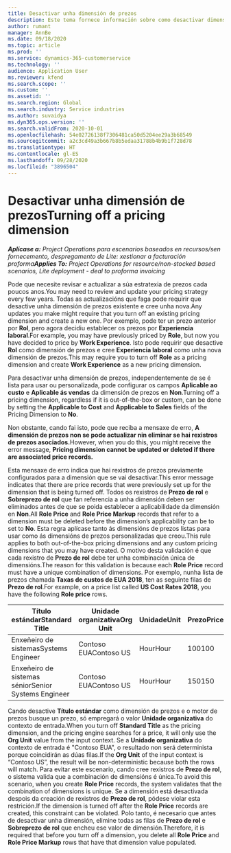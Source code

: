 ```yaml
---
title: Desactivar unha dimensión de prezos
description: Este tema fornece información sobre como desactivar dimensións de prezos.
author: rumant
manager: AnnBe
ms.date: 09/18/2020
ms.topic: article
ms.prod: ''
ms.service: dynamics-365-customerservice
ms.technology: ''
audience: Application User
ms.reviewer: kfend
ms.search.scope: ''
ms.custom: ''
ms.assetid: ''
ms.search.region: Global
ms.search.industry: Service industries
ms.author: suvaidya
ms.dyn365.ops.version: ''
ms.search.validFrom: 2020-10-01
ms.openlocfilehash: 54e02726138f7306481ca50d5204ee29a3b68549
ms.sourcegitcommit: a2c3cd49a3b667b8b5edaa31788b4b9b1f728d78
ms.translationtype: HT
ms.contentlocale: gl-ES
ms.lasthandoff: 09/28/2020
ms.locfileid: "3896504"
---
```

# <a name="turning-off-a-pricing-dimension"></a><span data-ttu-id="c8966-103">Desactivar unha dimensión de prezos</span><span class="sxs-lookup"><span data-stu-id="c8966-103">Turning off a pricing dimension</span></span>

<span data-ttu-id="c8966-104">_**Aplícase a:** Project Operations para escenarios baseados en recursos/sen fornecemento, despregamento de Lite: xestionar a facturación proforma_</span><span class="sxs-lookup"><span data-stu-id="c8966-104">_**Applies To:** Project Operations for resource/non-stocked based scenarios, Lite deployment - deal to proforma invoicing_</span></span>

<span data-ttu-id="c8966-105">Pode que necesite revisar e actualizar a súa estratexia de prezos cada poucos anos.</span><span class="sxs-lookup"><span data-stu-id="c8966-105">You may need to review and update your pricing strategy every few years.</span></span> <span data-ttu-id="c8966-106">Todas as actualizacións que faga pode requirir que desactive unha dimensión de prezos existente e cree unha nova.</span><span class="sxs-lookup"><span data-stu-id="c8966-106">Any updates you make might require that you turn off an existing pricing dimension and create a new one.</span></span> <span data-ttu-id="c8966-107">Por exemplo, pode ter un prezo anterior por **Rol**, pero agora decidiu establecer os prezos por **Experiencia laboral**.</span><span class="sxs-lookup"><span data-stu-id="c8966-107">For example, you may have previously priced by **Role**, but now you have decided to price by **Work Experience**.</span></span> <span data-ttu-id="c8966-108">Isto pode requirir que desactive **Rol** como dimensión de prezos e cree **Experiencia laboral** como unha nova dimensión de prezos.</span><span class="sxs-lookup"><span data-stu-id="c8966-108">This may require you to turn off **Role** as a pricing dimension and create **Work Experience** as a new pricing dimension.</span></span> 

<span data-ttu-id="c8966-109">Para desactivar unha dimensión de prezos, independentemente de se é lista para usar ou personalizada, pode configurar os campos **Aplicable ao custo** e **Aplicable ás vendas** da dimensión de prezos en **Non**.</span><span class="sxs-lookup"><span data-stu-id="c8966-109">Turning off a pricing dimension, regardless if it is out-of-the-box or custom, can be done by setting the **Applicable to Cost** and **Applicable to Sales** fields of the Pricing Dimension to **No**.</span></span>

<span data-ttu-id="c8966-110">Non obstante, cando fai isto, pode que reciba a mensaxe de erro, **A dimensión de prezos non se pode actualizar nin eliminar se hai rexistros de prezos asociados.**</span><span class="sxs-lookup"><span data-stu-id="c8966-110">However, when you do this, you might receive the error message, **Pricing dimension cannot be updated or deleted if there are associated price records.**</span></span>

<span data-ttu-id="c8966-111">Esta mensaxe de erro indica que hai rexistros de prezos previamente configurados para a dimensión que se vai desactivar.</span><span class="sxs-lookup"><span data-stu-id="c8966-111">This error message indicates that there are price records that were previously set up for the dimension that is being turned off.</span></span> <span data-ttu-id="c8966-112">Todos os rexistros de **Prezo de rol** e **Sobreprezo de rol** que fan referencia a unha dimensión deben ser eliminados antes de que se poida establecer a aplicabilidade da dimensión en **Non**.</span><span class="sxs-lookup"><span data-stu-id="c8966-112">All **Role Price** and **Role Price Markup** records that refer to a dimension must be deleted before the dimension’s applicability can be to set to **No**.</span></span> <span data-ttu-id="c8966-113">Esta regra aplícase tanto ás dimensións de prezos listas para usar como ás dimensións de prezos personalizadas que creou.</span><span class="sxs-lookup"><span data-stu-id="c8966-113">This rule applies to both out-of-the-box pricing dimensions and any custom pricing dimensions that you may have created.</span></span> <span data-ttu-id="c8966-114">O motivo desta validación é que cada rexistro de **Prezo de rol** debe ter unha combinación única de dimensións.</span><span class="sxs-lookup"><span data-stu-id="c8966-114">The reason for this validation is because each **Role Price** record must have a unique combination of dimensions.</span></span> <span data-ttu-id="c8966-115">Por exemplo, nunha lista de prezos chamada **Taxas de custos de EUA 2018**, ten as seguinte filas de **Prezo de rol**.</span><span class="sxs-lookup"><span data-stu-id="c8966-115">For example, on a price list called **US Cost Rates 2018**, you have the following **Role price** rows.</span></span> 

| <span data-ttu-id="c8966-116">Título estándar</span><span class="sxs-lookup"><span data-stu-id="c8966-116">Standard Title</span></span>         | <span data-ttu-id="c8966-117">Unidade organizativa</span><span class="sxs-lookup"><span data-stu-id="c8966-117">Org Unit</span></span>    |<span data-ttu-id="c8966-118">Unidade</span><span class="sxs-lookup"><span data-stu-id="c8966-118">Unit</span></span>   |<span data-ttu-id="c8966-119">Prezo</span><span class="sxs-lookup"><span data-stu-id="c8966-119">Price</span></span>  |<span data-ttu-id="c8966-120">Moeda</span><span class="sxs-lookup"><span data-stu-id="c8966-120">Currency</span></span>  |
| -----------------------|-------------|-------|-------|----------|
| <span data-ttu-id="c8966-121">Enxeñeiro de sistemas</span><span class="sxs-lookup"><span data-stu-id="c8966-121">Systems Engineer</span></span>|<span data-ttu-id="c8966-122">Contoso EUA</span><span class="sxs-lookup"><span data-stu-id="c8966-122">Contoso US</span></span>|<span data-ttu-id="c8966-123">Hour</span><span class="sxs-lookup"><span data-stu-id="c8966-123">Hour</span></span>| <span data-ttu-id="c8966-124">100</span><span class="sxs-lookup"><span data-stu-id="c8966-124">100</span></span>|<span data-ttu-id="c8966-125">USD</span><span class="sxs-lookup"><span data-stu-id="c8966-125">USD</span></span>|
| <span data-ttu-id="c8966-126">Enxeñeiro de sistemas sénior</span><span class="sxs-lookup"><span data-stu-id="c8966-126">Senior Systems Engineer</span></span>|<span data-ttu-id="c8966-127">Contoso EUA</span><span class="sxs-lookup"><span data-stu-id="c8966-127">Contoso US</span></span>|<span data-ttu-id="c8966-128">Hour</span><span class="sxs-lookup"><span data-stu-id="c8966-128">Hour</span></span>| <span data-ttu-id="c8966-129">150</span><span class="sxs-lookup"><span data-stu-id="c8966-129">150</span></span>| <span data-ttu-id="c8966-130">USD</span><span class="sxs-lookup"><span data-stu-id="c8966-130">USD</span></span>|


<span data-ttu-id="c8966-131">Cando desactive **Título estándar** como dimensión de prezos e o motor de prezos busque un prezo, só empregará o valor **Unidade organizativa** do contexto de entrada.</span><span class="sxs-lookup"><span data-stu-id="c8966-131">When you turn off **Standard Title** as the pricing dimension, and the pricing engine searches for a price, it will only use the **Org Unit** value from the input context.</span></span> <span data-ttu-id="c8966-132">Se a **Unidade organizativa** do contexto de entrada é "Contoso EUA", o resultado non será determinista porque coincidirán as dúas filas.</span><span class="sxs-lookup"><span data-stu-id="c8966-132">If the **Org Unit** of the input context is “Contoso US”, the result will be non-deterministic because both the rows will match.</span></span> <span data-ttu-id="c8966-133">Para evitar este escenario, cando cree rexistros de **Prezo de rol**, o sistema valida que a combinación de dimensións é única.</span><span class="sxs-lookup"><span data-stu-id="c8966-133">To avoid this scenario, when you create **Role Price** records, the system validates that the combination of dimensions is unique.</span></span> <span data-ttu-id="c8966-134">Se a dimensión está desactivada despois da creación de rexistros de **Prezo de rol**, pódese violar esta restrición.</span><span class="sxs-lookup"><span data-stu-id="c8966-134">If the dimension is turned off after the **Role Price** records are created, this constraint can be violated.</span></span> <span data-ttu-id="c8966-135">Polo tanto, é necesario que antes de desactivar unha dimensión, elimine todas as filas de **Prezo de rol** e **Sobreprezo de rol** que encheu ese valor de dimensión.</span><span class="sxs-lookup"><span data-stu-id="c8966-135">Therefore, it is required that before you turn off a dimension, you delete all **Role Price** and **Role Price Markup** rows that have that dimension value populated.</span></span>
